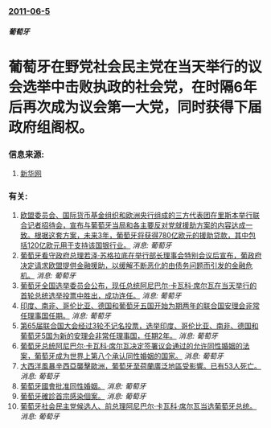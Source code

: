 ### [2011-06-5](/news/2011/06/5/index.md)

##### 葡萄牙
#  葡萄牙在野党社会民主党在当天举行的议会选举中击败执政的社会党，在时隔6年后再次成为议会第一大党，同时获得下届政府组阁权。




### 信息来源:

1. [新华网](http://news.xinhuanet.com/world/2011-06/06/c_121499146.htm)

### 有关:

1. [欧盟委员会、国际货币基金组织和欧洲央行组成的三方代表团在里斯本举行联合记者招待会，宣布与葡萄牙当局和各主要反对党就援助方案的内容达成一致。根据这套方案，未来3年，葡萄牙将获得780亿欧元的援助贷款，其中包括120亿欧元用于支持该国银行业。](/zh/news/2011/05/5/欧盟委员会-国际货币基金组织和欧洲央行组成的三方代表团在里斯本举行联合记者招待会-宣布与葡萄牙当局和各主要反对党就援助方.md) _消息: 葡萄牙_
2. [ 葡萄牙看守政府总理若泽·苏格拉底在举行部长理事会特别会议后宣布，葡政府决定请求欧盟提供金融援助，以缓解不断恶化的由债务问题而引发的金融危机。](/zh/news/2011/04/6/葡萄牙看守政府总理若泽-苏格拉底在举行部长理事会特别会议后宣布-葡政府决定请求欧盟提供金融援助-以缓解不断恶化的由债务.md) _消息: 葡萄牙_
3. [葡萄牙全国选举委员会公布，现任总统阿尼巴尔·卡瓦科·席尔瓦在当天举行的首轮总统选举投票中胜出，成功连任。](/zh/news/2011/01/23/葡萄牙全国选举委员会公布-现任总统阿尼巴尔-卡瓦科-席尔瓦在当天举行的首轮总统选举投票中胜出-成功连任.md) _消息: 葡萄牙_
4. [印度、南非、哥伦比亚、德国和葡萄牙五国开始为期两年的联合国安理会非常任理事国任期。](/zh/news/2011/01/1/印度-南非-哥伦比亚-德国和葡萄牙五国开始为期两年的联合国安理会非常任理事国任期.md) _消息: 葡萄牙_
5. [ 第65届联合国大会经过3轮不记名投票，选举印度、哥伦比亚、南非、德国和葡萄牙5国为新的安理会非常任理事国，任期2年。](/zh/news/2010/10/12/第65届联合国大会经过3轮不记名投票-选举印度-哥伦比亚-南非-德国和葡萄牙5国为新的安理会非常任理事国-任期2年.md) _消息: 葡萄牙_
6. [ 葡萄牙总统阿尼巴尔·卡瓦科·席尔瓦决定签署议会通过的允许同性婚姻的法案，葡萄牙成为世界上第八个承认同性婚姻的国家。](/zh/news/2010/05/17/葡萄牙总统阿尼巴尔-卡瓦科-席尔瓦决定签署议会通过的允许同性婚姻的法案-葡萄牙成为世界上第八个承认同性婚姻的国家.md) _消息: 葡萄牙_
7. [ 大西洋風暴辛西亞襲擊歐洲，葡萄牙至荷蘭廣泛地區受影響。已有53人死亡。](/zh/news/2010/03/1/大西洋風暴辛西亞襲擊歐洲-葡萄牙至荷蘭廣泛地區受影響-已有53人死亡.md) _消息: 葡萄牙_
8. [ 葡萄牙國會批准同性婚姻。](/zh/news/2010/01/8/葡萄牙國會批准同性婚姻.md) _消息: 葡萄牙_
9. [葡萄牙確診首宗感染個案。](/zh/news/2009/05/4/葡萄牙確診首宗感染個案.md) _消息: 葡萄牙_
10. [葡萄牙社会民主党候选人、前总理阿尼巴尔·卡瓦科·席尔瓦当选葡萄牙总统。](/zh/news/2006/01/22/葡萄牙社会民主党候选人-前总理阿尼巴尔-卡瓦科-席尔瓦当选葡萄牙总统.md) _消息: 葡萄牙_
